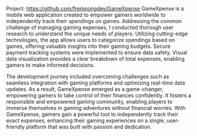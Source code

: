 Project: https://github.com/frempongdev/GameXpense
GameXpense is a mobile web application created to empower gamers worldwide to independently track their spendings on games. Addressing the common challenge of managing gaming expenses, I conducted thorough user research to understand the unique needs of players. Utilizing cutting-edge technologies, the app allows users to categorize spendings based on games, offering valuable insights into their gaming budgets. Secure payment tracking systems were implemented to ensure data safety. Visual data visualization provides a clear breakdown of total expenses, enabling gamers to make informed decisions.

The development journey included overcoming challenges such as seamless integration with gaming platforms and optimizing real-time data updates. As a result, GameXpense emerged as a game-changer, empowering gamers to take control of their finances confidently. It fosters a responsible and empowered gaming community, enabling players to immerse themselves in gaming adventures without financial worries. With GameXpense, gamers gain a powerful tool to independently track their exact expenses, enhancing their gaming experiences on a single, user-friendly platform that was built with passion and dedication.
